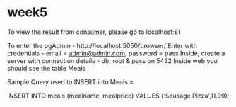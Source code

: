 # week5

To view the result from consumer, please go to localhost:81

To enter the pgAdmin - http://localhost:5050/browser/
Enter with credentials - email = admin@admin.com, password = pass
Inside, create a server with connection details - db, root & pass on 5432
Inside web you should see the table Meals

Sample Query used to INSERT into Meals =

INSERT INTO meals (mealname, mealprice) VALUES ('Sausage Pizza',11.99);
